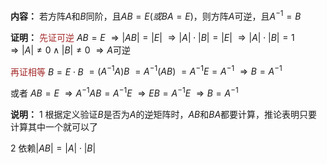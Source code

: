**内容：**
若方阵$A$和$B$同阶，且$AB=E(或BA=E)$，则方阵$A$可逆，且$A^{-1}=B$

**证明：**
<font color=brown>先证可逆</font>
$AB=E$
$\Rightarrow|AB|=|E|$
$\Rightarrow|A|\cdot|B|=|E|$
$\Rightarrow|A|\cdot|B|=1$
$\Rightarrow|A|\neq0\land|B|\neq0$
$\Rightarrow A$可逆

<font color=brown>再证相等</font>
$B=E\cdot B$
$=(A^{-1}A)B$
$=A^{-1}(AB)$
$=A^{-1}E=A^{-1}$
$\Rightarrow B=A^{-1}$

或者
$AB=E$
$\Rightarrow A^{-1}AB=A^{-1}E$
$\Rightarrow EB=A^{-1}E$
$\Rightarrow B=A^{-1}$

**说明：**
1 根据定义验证$B$是否为$A$的逆矩阵时，$AB$和$BA$都要计算，推论表明只要计算其中一个就可以了

2 依赖$|AB|=|A|\cdot|B|$